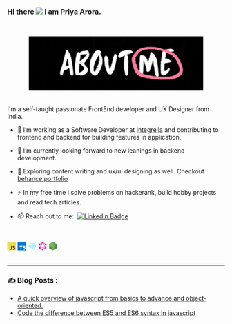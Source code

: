 ### Hi there  <img src="https://media.giphy.com/media/hvRJCLFzcasrR4ia7z/giphy.gif" width="20"> **I am Priya Arora**.

<br/>

<p align="center"><a href="https://piyaarora.github.io/Portfolio/"><img width="80%" alt="Hello, I'm Priya." src="./assets/abt me.png" /></a></p>

<br/>
I'm a self-taught passionate FrontEnd developer and UX Designer from India.

- 💼  I’m working as a Software Developer at [Integrella](https://www.integrella.com/) and contributing to frontend and backend for building features in application.

- 🌱 I’m currently looking forward to new leanings in backend development.

- 👀 Exploring content writing and ux/ui designing as well. Checkout [behance portfolio](https://www.behance.net/priyaarora7)

- ⚡ In my free time I solve problems on hackerank, build hobby projects and read tech articles.

- 📫 Reach out to me: &nbsp;<a href="https://www.linkedin.com/in/priya-arora-98315b179/"><img src="https://img.shields.io/badge/LinkedIn-blue?style=for-the-badge&logo=linkedin&logoColor=white" width= "70" alt="LinkedIn Badge"></a>

<br/>


<code><img height="20" alt="javascript" src="https://raw.githubusercontent.com/github/explore/80688e429a7d4ef2fca1e82350fe8e3517d3494d/topics/javascript/javascript.png"></code>
<code><img height="20" alt="typescript" src="https://raw.githubusercontent.com/github/explore/80688e429a7d4ef2fca1e82350fe8e3517d3494d/topics/typescript/typescript.png"></code>
<code><img height="20" alt="react" src="https://raw.githubusercontent.com/github/explore/80688e429a7d4ef2fca1e82350fe8e3517d3494d/topics/react/react.png"></code>
<code><img height="20" alt="graphql" src="https://raw.githubusercontent.com/github/explore/5c058a388828bb5fde0bcafd4bc867b5bb3f26f3/topics/graphql/graphql.png"></code>
<code><img height="20" alt="nodejs" src="https://raw.githubusercontent.com/github/explore/80688e429a7d4ef2fca1e82350fe8e3517d3494d/topics/nodejs/nodejs.png"></code>   
<br/>

---

<!-- BLOG-POST-LIST:START -->


### ✍️ Blog Posts : 

- [A quick overview of javascript from basics to advance and object-oriented.](https://medium.com/@arorapiya141/all-about-learning-javascript-from-basics-to-advance-and-object-oriented-a43e022cbf9c)
- [Code the difference between ES5 and ES6 syntax in javascript](https://medium.com/@arorapiya141/code-the-difference-between-es5-and-es6-syntax-in-javascript-330fa456ab3d)
<!-- BLOG-POST-LIST:END -->
